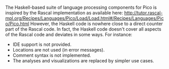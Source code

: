The Haskell-based suite of language processing components for Pico is inspired by the Rascal implementation as available here: http://tutor.rascal-mpl.org/Recipes/Languages/Pico/Load/Load.html#/Recipes/Languages/Pico/Pico.html However, the Haskell code is nowhere close to a direct counter part of the Rascal code. In fact, the Haskell code doesn't cover all aspects of the Rascal code and deviates in some ways. For instance:

- IDE support is not provided.
- Locations are not used (in error messages).
- Comment syntax is not implemented.
- The analyses and visualizations are replaced by simpler use cases.
